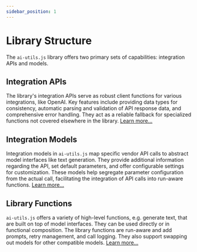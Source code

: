 ```yaml
---
sidebar_position: 1
---
```


# Library Structure

The `ai-utils.js` library offers two primary sets of capabilities: integration APIs and models.

## Integration APIs

The library's integration APIs serve as robust client functions for various integrations, like OpenAI. Key features include providing data types for consistency, automatic parsing and validation of API response data, and comprehensive error handling. They act as a reliable fallback for specialized functions not covered elsewhere in the library. [Learn more...](/concepts/library-structure/integration-apis)

## Integration Models

Integration models in `ai-utils.js` map specific vendor API calls to abstract model interfaces like text generation. They provide additional information regarding the API, set default parameters, and offer configurable settings for customization. These models help segregate parameter configuration from the actual call, facilitating the integration of API calls into run-aware functions. [Learn more...](/concepts/library-structure/integration-models)

## Library Functions

`ai-utils.js` offers a variety of high-level functions, e.g. generate text, that are built on top of model interfaces. They can be used directly or in functional composition. The library functions are run-aware and add prompts, retry management, and call logging. They also support swapping out models for other compatible models. [Learn more...](/concepts/library-structure/library-functions)
